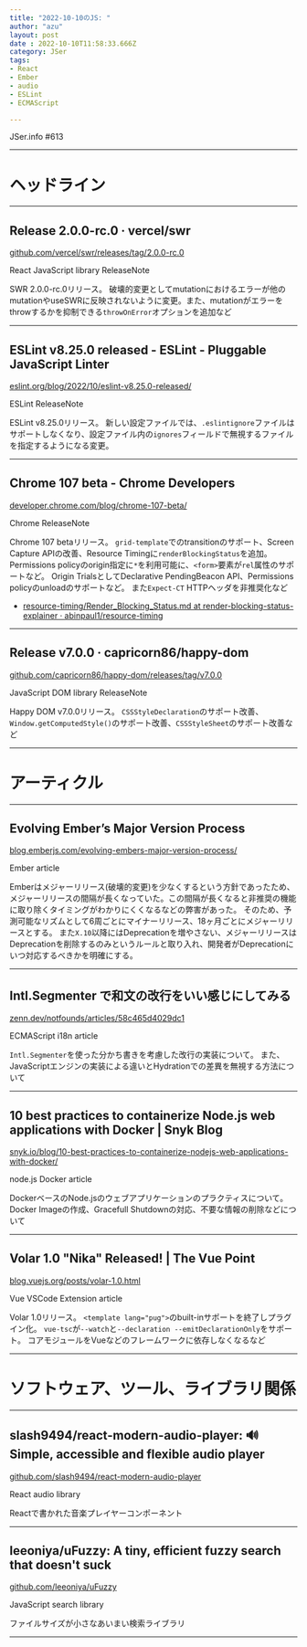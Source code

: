 ```yaml
---
title: "2022-10-10のJS: "
author: "azu"
layout: post
date : 2022-10-10T11:58:33.666Z
category: JSer
tags:
- React
- Ember
- audio
- ESLint
- ECMAScript

---
```


JSer.info #613

----

<h1 class="site-genre">ヘッドライン</h1>

----

## Release 2.0.0-rc.0 · vercel/swr
[github.com/vercel/swr/releases/tag/2.0.0-rc.0](https://github.com/vercel/swr/releases/tag/2.0.0-rc.0 "Release 2.0.0-rc.0 · vercel/swr")
<p class="jser-tags jser-tag-icon"><span class="jser-tag">React</span> <span class="jser-tag">JavaScript</span> <span class="jser-tag">library</span> <span class="jser-tag">ReleaseNote</span></p>

SWR 2.0.0-rc.0リリース。
破壊的変更としてmutationにおけるエラーが他のmutationやuseSWRに反映されないように変更。また、mutationがエラーをthrowするかを抑制できる`throwOnError`オプションを追加など


----

## ESLint v8.25.0 released - ESLint - Pluggable JavaScript Linter
[eslint.org/blog/2022/10/eslint-v8.25.0-released/](https://eslint.org/blog/2022/10/eslint-v8.25.0-released/ "ESLint v8.25.0 released - ESLint - Pluggable JavaScript Linter")
<p class="jser-tags jser-tag-icon"><span class="jser-tag">ESLint</span> <span class="jser-tag">ReleaseNote</span></p>

ESLint v8.25.0リリース。
新しい設定ファイルでは、`.eslintignore`ファイルはサポートしなくなり、設定ファイル内の`ignores`フィールドで無視するファイルを指定するようになる変更。


----

## Chrome 107 beta - Chrome Developers
[developer.chrome.com/blog/chrome-107-beta/](https://developer.chrome.com/blog/chrome-107-beta/ "Chrome 107 beta - Chrome Developers")
<p class="jser-tags jser-tag-icon"><span class="jser-tag">Chrome</span> <span class="jser-tag">ReleaseNote</span></p>

Chrome 107 betaリリース。
`grid-template`でのtransitionのサポート、Screen Capture APIの改善、Resource Timingに`renderBlockingStatus`を追加。
Permissions policyのorigin指定に`*`を利用可能に、`<form>`要素が`rel`属性のサポートなど。
Origin TrialsとしてDeclarative PendingBeacon API、Permissions policyのunloadのサポートなど。
また`Expect-CT` HTTPヘッダを非推奨化など

- [resource-timing/Render\_Blocking\_Status.md at render-blocking-status-explainer · abinpaul1/resource-timing](https://github.com/abinpaul1/resource-timing/blob/render-blocking-status-explainer/Explainer/Render_Blocking_Status.md "resource-timing/Render\_Blocking\_Status.md at render-blocking-status-explainer · abinpaul1/resource-timing")

----

## Release v7.0.0 · capricorn86/happy-dom
[github.com/capricorn86/happy-dom/releases/tag/v7.0.0](https://github.com/capricorn86/happy-dom/releases/tag/v7.0.0 "Release v7.0.0 · capricorn86/happy-dom")
<p class="jser-tags jser-tag-icon"><span class="jser-tag">JavaScript</span> <span class="jser-tag">DOM</span> <span class="jser-tag">library</span> <span class="jser-tag">ReleaseNote</span></p>

Happy DOM v7.0.0リリース。
`CSSStyleDeclaration`のサポート改善、`Window.getComputedStyle()`のサポート改善、`CSSStyleSheet`のサポート改善など


----
<h1 class="site-genre">アーティクル</h1>

----

## Evolving Ember’s Major Version Process
[blog.emberjs.com/evolving-embers-major-version-process/](https://blog.emberjs.com/evolving-embers-major-version-process/ "Evolving Ember’s Major Version Process")
<p class="jser-tags jser-tag-icon"><span class="jser-tag">Ember</span> <span class="jser-tag">article</span></p>

Emberはメジャーリリース(破壊的変更)を少なくするという方針であったため、メジャーリリースの間隔が長くなっていた。この間隔が長くなると非推奨の機能に取り除くタイミングがわかりにくくなるなどの弊害があった。
そのため、予測可能なリズムとして6周ごとにマイナーリリース、18ヶ月ごとにメジャーリリースとする。
また`X.10`以降にはDeprecationを増やさない、メジャーリリースはDeprecationを削除するのみというルールと取り入れ、開発者がDeprecationにいつ対応するべきかを明確にする。


----

## Intl.Segmenter で和文の改行をいい感じにしてみる
[zenn.dev/notfounds/articles/58c465d4029dc1](https://zenn.dev/notfounds/articles/58c465d4029dc1 "Intl.Segmenter で和文の改行をいい感じにしてみる")
<p class="jser-tags jser-tag-icon"><span class="jser-tag">ECMAScript</span> <span class="jser-tag">i18n</span> <span class="jser-tag">article</span></p>

`Intl.Segmenter`を使った分かち書きを考慮した改行の実装について。
また、JavaScriptエンジンの実装による違いとHydrationでの差異を無視する方法について


----

## 10 best practices to containerize Node.js web applications with Docker | Snyk Blog
[snyk.io/blog/10-best-practices-to-containerize-nodejs-web-applications-with-docker/](https://snyk.io/blog/10-best-practices-to-containerize-nodejs-web-applications-with-docker/ "10 best practices to containerize Node.js web applications with Docker | Snyk Blog")
<p class="jser-tags jser-tag-icon"><span class="jser-tag">node.js</span> <span class="jser-tag">Docker</span> <span class="jser-tag">article</span></p>

DockerベースのNode.jsのウェブアプリケーションのプラクティスについて。
Docker Imageの作成、Gracefull Shutdownの対応、不要な情報の削除などについて


----

## Volar 1.0 &quot;Nika&quot; Released! | The Vue Point
[blog.vuejs.org/posts/volar-1.0.html](https://blog.vuejs.org/posts/volar-1.0.html "Volar 1.0 \&quot;Nika\&quot; Released! | The Vue Point")
<p class="jser-tags jser-tag-icon"><span class="jser-tag">Vue</span> <span class="jser-tag">VSCode</span> <span class="jser-tag">Extension</span> <span class="jser-tag">article</span></p>

Volar 1.0リリース。
`<template lang="pug">`のbuilt-inサポートを終了しプラグイン化。
`vue-tsc`が`--watch`と`--declaration --emitDeclarationOnly`をサポート。
コアモジュールをVueなどのフレームワークに依存しなくなるなど


----
<h1 class="site-genre">ソフトウェア、ツール、ライブラリ関係</h1>

----

## slash9494/react-modern-audio-player: 🔊 Simple, accessible and flexible audio player
[github.com/slash9494/react-modern-audio-player](https://github.com/slash9494/react-modern-audio-player "slash9494/react-modern-audio-player: 🔊 Simple, accessible and flexible audio player")
<p class="jser-tags jser-tag-icon"><span class="jser-tag">React</span> <span class="jser-tag">audio</span> <span class="jser-tag">library</span></p>

Reactで書かれた音楽プレイヤーコンポーネント


----

## leeoniya/uFuzzy: A tiny, efficient fuzzy search that doesn&#039;t suck
[github.com/leeoniya/uFuzzy](https://github.com/leeoniya/uFuzzy "leeoniya/uFuzzy: A tiny, efficient fuzzy search that doesn&#039;t suck")
<p class="jser-tags jser-tag-icon"><span class="jser-tag">JavaScript</span> <span class="jser-tag">search </span> <span class="jser-tag">library</span></p>

ファイルサイズが小さなあいまい検索ライブラリ


----
